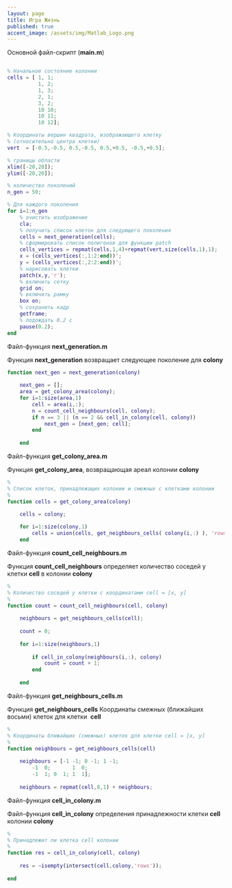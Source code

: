 ```yaml
---
layout: page
title: Игра Жизнь
published: true
accent_image: /assets/img/Matlab_Logo.png
---
```


Основной файл-скрипт (**main.m**)

~~~matlab

% Начальное состояние колонии
cells = [ 1, 1; 
          1, 2;
          1, 3;
          2, 1;
          3, 2;          
          10 10;
          10 11;
          10 12];

% Координаты вершин квадрата, изображающего клетку 
% (относительно центра клетки)
vert  = [-0.5,-0.5, 0.5,-0.5, 0.5,+0.5, -0.5,+0.5];

% границы области
xlim([-20,20]);
ylim([-20,20]);

% количество поколений
n_gen = 50;

% Для каждого поколения
for i=1:n_gen    
    % очистить изображение
    cla;
    % получить список клеток для следующего поколения
    cells = next_generation(cells);
    % сформировать список полигонов для функции patch 
    cells_vertices = repmat(cells,1,4)+repmat(vert,size(cells,1),1);
    x = (cells_vertices(:,1:2:end))';
    y = (cells_vertices(:,2:2:end))';    
    % нарисовать клетки 
    patch(x,y,'r');
    % включить сетку
    grid on;
    % включить рамку
    box on;
    % сохранить кадр
    getframe;
    % подождать 0.2 с
    pause(0.2);
end
~~~

Файл-функция **next_generation.m**

Функция **next_generation** возвращает следующее поколение для **colony** 

~~~matlab
function next_gen = next_generation(colony)
    
    next_gen = [];
    area = get_colony_area(colony);
    for i=1:size(area,1)
        cell = area(i,:);
        n = count_cell_neighbours(cell, colony);
        if n == 3 || (n == 2 && cell_in_colony(cell, colony))
            next_gen = [next_gen; cell];
        end
        
    end
~~~

Файл-функция **get_colony_area.m**

Функция **get_colony_area**, возвращающая ареал колонии **colony**

~~~matlab
%
% Список клеток, принадлежащих колонии и смежных с клетками колонии
%
function cells = get_colony_area(colony)

    cells = colony;
    
    for i=1:size(colony,1)
        cells = union(cells, get_neighbours_cells( colony(i,:) ), 'rows');
    end
~~~

Файл-функция **count_cell_neighbours.m**

Функция **count_cell_neighbours** определяет количество соседей у клетки **cell** в колонии **colony** 

~~~matlab
%
% Количество соседей у клетки с координатами cell = [x, y]
%
function count = count_cell_neighbours(cell, colony)
    
    neighbours = get_neighbours_cells(cell);
    
    count = 0;
    
    for i=1:size(neighbours,1)
        
        if cell_in_colony(neighbours(i,:), colony)
            count = count + 1;
        end
        
    end
~~~

Файл-функция **get_neighbours_cells.m**

Функция **get_neighbours_cells** Координаты смежных (ближайших восьми) клеток для клетки  **cell** 

~~~matlab
%
% Координаты ближайших (смежных) клеток для клетки cell = [x, y]
%
function neighbours = get_neighbours_cells(cell)
    
    neighbours = [-1 -1; 0 -1; 1 -1;
        -1  0;       1  0;
        -1  1; 0  1; 1  1];
    
    neighbours = repmat(cell,8,1) + neighbours;
~~~   

Файл-функция **cell_in_colony.m**

Файл-функция **cell_in_colony** определения принадлежности клетки **cell** колонии **colony** 

~~~matlab
%
% Принадлежит ли клетка cell колонии
%
function res = cell_in_colony(cell, colony)
    
    res = ~isempty(intersect(cell,colony,'rows'));
    
end
~~~